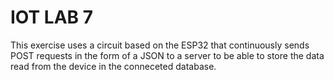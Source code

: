 # IOT LAB 7
This exercise uses a circuit based on the ESP32 that continuously sends POST requests in the form of a JSON to a server to be able to store the data read from the device in the conneceted database. 